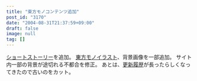 ```yaml
---
title: "東方モノコンテンツ追加"
post_id: "3170"
date: "2004-08-31T21:37:59+09:00"
draft: false
image: null
tag: []
---
```



[ショートストーリー](/?tag=reimu+contrafactum)を追加。 [東方モノイラスト](/3169)、背景画像を一部追加。 サイト内一部の背景が途切れる不都合を修正。 あとは、[更新履歴](/category/release)が長ったらしくなってきたので古いのをカット。
